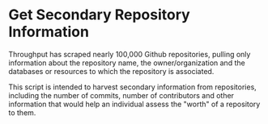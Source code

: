 # Get Secondary Repository Information

Throughput has scraped nearly 100,000 Github repositories, pulling only information about the repository name, the owner/organization and the databases or resources to which the repository is associated.

This script is intended to harvest secondary information from repositories, including the number of commits, number of contributors and other information that would help an individual assess the "worth" of a repository to them.
